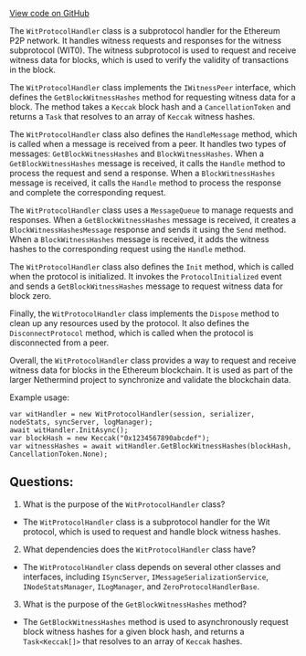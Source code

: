 [View code on GitHub](https://github.com/NethermindEth/nethermind/src/Nethermind/Nethermind.Network/P2P/Subprotocols/Wit/WitProtocolHandler.cs)

The `WitProtocolHandler` class is a subprotocol handler for the Ethereum P2P network. It handles witness requests and responses for the witness subprotocol (WIT0). The witness subprotocol is used to request and receive witness data for blocks, which is used to verify the validity of transactions in the block. 

The `WitProtocolHandler` class implements the `IWitnessPeer` interface, which defines the `GetBlockWitnessHashes` method for requesting witness data for a block. The method takes a `Keccak` block hash and a `CancellationToken` and returns a `Task` that resolves to an array of `Keccak` witness hashes. 

The `WitProtocolHandler` class also defines the `HandleMessage` method, which is called when a message is received from a peer. It handles two types of messages: `GetBlockWitnessHashes` and `BlockWitnessHashes`. When a `GetBlockWitnessHashes` message is received, it calls the `Handle` method to process the request and send a response. When a `BlockWitnessHashes` message is received, it calls the `Handle` method to process the response and complete the corresponding request. 

The `WitProtocolHandler` class uses a `MessageQueue` to manage requests and responses. When a `GetBlockWitnessHashes` message is received, it creates a `BlockWitnessHashesMessage` response and sends it using the `Send` method. When a `BlockWitnessHashes` message is received, it adds the witness hashes to the corresponding request using the `Handle` method. 

The `WitProtocolHandler` class also defines the `Init` method, which is called when the protocol is initialized. It invokes the `ProtocolInitialized` event and sends a `GetBlockWitnessHashes` message to request witness data for block zero. 

Finally, the `WitProtocolHandler` class implements the `Dispose` method to clean up any resources used by the protocol. It also defines the `DisconnectProtocol` method, which is called when the protocol is disconnected from a peer. 

Overall, the `WitProtocolHandler` class provides a way to request and receive witness data for blocks in the Ethereum blockchain. It is used as part of the larger Nethermind project to synchronize and validate the blockchain data. 

Example usage:

```
var witHandler = new WitProtocolHandler(session, serializer, nodeStats, syncServer, logManager);
await witHandler.InitAsync();
var blockHash = new Keccak("0x1234567890abcdef");
var witnessHashes = await witHandler.GetBlockWitnessHashes(blockHash, CancellationToken.None);
```
## Questions: 
 1. What is the purpose of the `WitProtocolHandler` class?
- The `WitProtocolHandler` class is a subprotocol handler for the Wit protocol, which is used to request and handle block witness hashes.

2. What dependencies does the `WitProtocolHandler` class have?
- The `WitProtocolHandler` class depends on several other classes and interfaces, including `ISyncServer`, `IMessageSerializationService`, `INodeStatsManager`, `ILogManager`, and `ZeroProtocolHandlerBase`.

3. What is the purpose of the `GetBlockWitnessHashes` method?
- The `GetBlockWitnessHashes` method is used to asynchronously request block witness hashes for a given block hash, and returns a `Task<Keccak[]>` that resolves to an array of `Keccak` hashes.